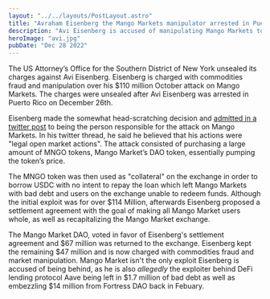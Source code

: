 ```yaml
---
layout: "../../layouts/PostLayout.astro"
title: "Avraham Eisenberg the Mango Markets manipulator arrested in Puerto Rico charged over Mango Markets attack"
description: "Avi Eisenberg is accused of manipulating Mango Markets token MNGO price."
heroImage: "avi.jpg"
pubDate: "Dec 28 2022"
---
```

 
The US Attorney’s Office for the Southern District of New York unsealed its charges against Avi Eisenberg. Eisenberg is charged with commodities fraud and manipulation over his $110 million October attack on Mango Markets. 
The charges were unsealed after Avi Eisenberg was arrested in Puerto Rico on December 26th. 

Eisenberg made the somewhat head-scratching decision and [admitted in a twitter post](https://twitter.com/avi_eisen/status/1581326197241180160) to being the person responsible for the attack on Mango Markets. 
In his twitter thread, he said he believed that his actions were "legal open market actions". The attack consisted of purchasing a large amount of MNGO tokens, Mango Market’s DAO token, essentially pumping the token’s price. 

The MNGO token was then used as "collateral" on the exchange in order to borrow USDC with no intent to repay the loan which left Mango Markets with bad debt and users on the exchange unable to redeem funds.
Although the initial exploit was for over $114 Million, afterwards Eisenberg proposed a settlement agreement with the goal of making all Mango Market users whole, as well as recapitalizing the Mango Market exchange. 

The Mango Market DAO, voted in favor of Eisenberg's settlement agreement and $67 million was returned to the exchange. Eisenberg kept the remaining $47 million and is now charged with commodities fraud and market manipulation.
Mango Market isn't the only exploit Eisenberg is accused of being behind, as he is also *allegedly* the exploiter behind DeFi lending protocol Aave being left in $1.7 million of bad debt as well as embezzling $14 million from Fortress DAO back in Febuary. 
